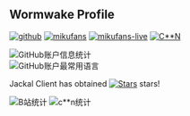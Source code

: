 ## Wormwake Profile

[![github](https://img.shields.io/badge/github-noexcept2005-black?style=flat-square&logo=github&logoColor=white&labelColor=0b0d13)](https://github.com/noexcept2005)  [![mikufans](https://img.shields.io/badge/Mikufans-Wormwaker-black?style=flat-square&logo=bilibili&logoColor=white&labelColor=ff69b4)](https://space.bilibili.com/3494361276877525)  [![mikufans-live](https://img.shields.io/badge/MikuLive-Wormwaker-black?style=flat-square&logo=bilibili&logoColor=white&labelColor=e851f0)](http://live.bilibili.com/31196635)  [![C**N](https://img.shields.io/badge/C**N-Bili_Wormwaker-black?style=flat-square&logo=csdn&logoColor=white&labelColor=f06251)](https://blog.csdn.net/cjz2005) 

![GitHub账户信息统计](https://github-stats.ubrong.com/api?username=noexcept2005&show_icons=true&theme=tokyonight)  
![GitHub账户最常用语言](https://github-stats.ubrong.com/api/top-langs/?username=noexcept2005&layout=compact&theme=tokyonight)

Jackal Client has obtained [![Stars](https://img.shields.io/github/stars/noexcept2005/JackalClient?style=flat-square&color=yellow&label=Star)](../../stargazers) stars!

![B站统计](https://stats.justsong.cn/api/bilibili/?id=3494361276877525&theme=dark)  ![c**n统计](https://stats.justsong.cn/api/csdn/?id=cjz2005&theme=dark)

<!--
**noexcept2005/noexcept2005** is a ✨ _special_ ✨ repository because its `README.md` (this file) appears on your GitHub profile.

Here are some ideas to get you started:

- 🔭 I’m currently working on ...
- 🌱 I’m currently learning ...
- 👯 I’m looking to collaborate on ...
- 🤔 I’m looking for help with ...
- 💬 Ask me about ...
- 📫 How to reach me: ...
- 😄 Pronouns: ...
- ⚡ Fun fact: ...
-->
